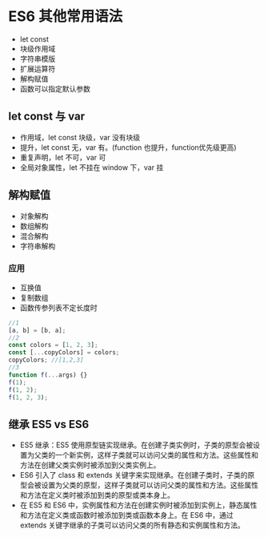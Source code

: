 <!--
 * @Author: 鱼小柔
 * @Date: 2021-06-06 11:00:11
 * @LastEditors: your name
 * @LastEditTime: 2021-06-06 11:09:10
 * @Description: file content
-->
# ES6 其他常用语法

- let const
- 块级作用域
- 字符串模版
- 扩展运算符
- 解构赋值
- 函数可以指定默认参数

## let const 与 var

- 作用域，let const 块级，var 没有块级
- 提升，let const 无，var 有。(function 也提升，function优先级更高)
- 重复声明，let 不可，var 可
- 全局对象属性，let 不挂在 window 下，var 挂

## 解构赋值

- 对象解构
- 数组解构
- 混合解构
- 字符串解构

### 应用

- 互换值
- 复制数组
- 函数传参列表不定长度时

```js
//1
[a, b] = [b, a];
//2
const colors = [1, 2, 3];
const [...copyColors] = colors;
copyColors; //[1,2,3]
//3 
function f(...args) {}
f(1);
f(1, 2);
f(1, 2, 3);
```

## 继承 ES5 vs ES6
- ES5 继承：ES5 使用原型链实现继承。在创建子类实例时，子类的原型会被设置为父类的一个新实例，这样子类就可以访问父类的属性和方法。这些属性和方法在创建父类实例时被添加到父类实例上。
- ES6 引入了 class 和 extends 关键字来实现继承。在创建子类时，子类的原型会被设置为父类的原型，这样子类就可以访问父类的属性和方法。这些属性和方法在定义类时被添加到类的原型或类本身上。
- 在 ES5 和 ES6 中，实例属性和方法在创建实例时被添加到实例上，静态属性和方法在定义类或函数时被添加到类或函数本身上。在 ES6 中，通过 extends 关键字继承的子类可以访问父类的所有静态和实例属性和方法。
